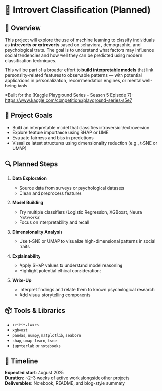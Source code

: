# 🧠 Introvert Classification (Planned)

## 📌 Overview

This project will explore the use of machine learning to classify individuals as **introverts or extroverts** based on behavioral, demographic, and psychological traits. The goal is to understand what factors may influence social tendencies and how well they can be predicted using modern classification techniques.

This will be part of a broader effort to **build interpretable models** that link personality-related features to observable patterns — with potential applications in personalization, recommendation engines, or mental well-being tools.

*Built for the [Kaggle Playground Series - Season 5 Episode 7]: https://www.kaggle.com/competitions/playground-series-s5e7

## 🎯 Project Goals

- Build an interpretable model that classifies introversion/extroversion
- Explore feature importance using SHAP or LIME
- Evaluate fairness and bias in predictions
- Visualize latent structures using dimensionality reduction (e.g., t-SNE or UMAP)

## 🔍 Planned Steps

1. **Data Exploration**  
   - Source data from surveys or psychological datasets  
   - Clean and preprocess features

2. **Model Building**  
   - Try multiple classifiers (Logistic Regression, XGBoost, Neural Networks)  
   - Focus on interpretability and recall

3. **Dimensionality Analysis**  
   - Use t-SNE or UMAP to visualize high-dimensional patterns in social traits

4. **Explainability**  
   - Apply SHAP values to understand model reasoning  
   - Highlight potential ethical considerations

5. **Write-Up**  
   - Interpret findings and relate them to known psychological research  
   - Add visual storytelling components

## 📦 Tools & Libraries

- `scikit-learn`  
- `xgboost`  
- `pandas`, `numpy`, `matplotlib`, `seaborn`  
- `shap`, `umap-learn`, `tsne`  
- `jupyterlab` or `notebooks`

## 📅 Timeline

**Expected start**: August 2025  
**Duration**: ~2–3 weeks of active work alongside other projects  
**Deliverables**: Notebook, README, and blog-style summary
